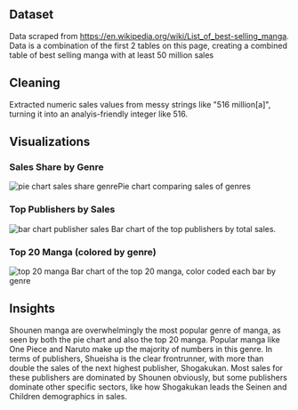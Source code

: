 ## Dataset
Data scraped from https://en.wikipedia.org/wiki/List_of_best-selling_manga. Data is a combination of the first 2 tables on this page, creating a combined table of best selling manga with at least 50 million sales

## Cleaning
Extracted numeric sales values from messy strings like "516 million[a]", turning it into an analyis-friendly integer like 516.

## Visualizations

### Sales Share by Genre
![pie chart sales share genre](/Users/meetshah/Desktop/webscraping/sales_share_by_genre.png)Pie chart comparing sales of genres 

### Top Publishers by Sales
![bar chart publisher sales](/Users/meetshah/Desktop/webscraping/top_publishers_by_sales.png)
Bar chart of the top publishers by total sales.

### Top 20 Manga (colored by genre)
![top 20 manga](/Users/meetshah/Desktop/webscraping/top_20_manga.png)
Bar chart of the top 20 manga, color coded each bar by genre

## Insights 
Shounen manga are overwhelmingly the most popular genre of manga, as seen by both the pie chart and also the top 20 manga. Popular manga like One Piece and Naruto make up the majority of numbers in this genre. In terms of publishers, Shueisha is the clear frontrunner, with more than double the sales of the next highest publisher, Shogakukan. Most sales for these publishers are dominated by Shounen obviously, but some publishers dominate other specific sectors, like how Shogakukan leads the Seinen and Children demographics in sales. 